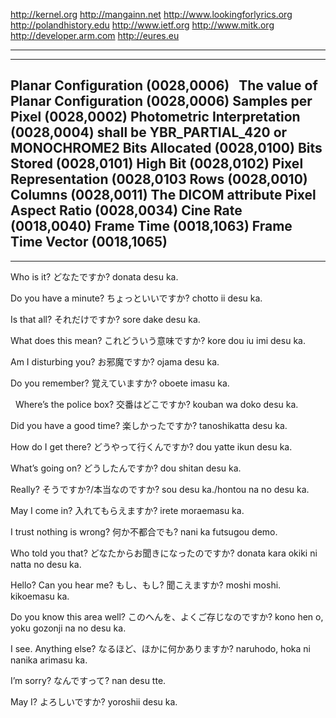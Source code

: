 http://kernel.org http://mangainn.net http://www.lookingforlyrics.org http://polandhistory.edu http://www.ietf.org
http://www.mitk.org http://developer.arm.com http://eures.eu 
 
-------------------------------------------------------------------------
-------------------------------------------------------------------------
Planar Configuration (0028,0006)  
The value of Planar Configuration (0028,0006) 
Samples per Pixel (0028,0002) 
Photometric Interpretation (0028,0004) shall be YBR_PARTIAL_420 or MONOCHROME2
Bits Allocated (0028,0100)
Bits Stored (0028,0101) 
High Bit (0028,0102)
Pixel Representation (0028,0103
Rows (0028,0010)
Columns (0028,0011) 
The DICOM attribute Pixel Aspect Ratio (0028,0034) 
Cine Rate (0018,0040) 
Frame Time (0018,1063)
Frame Time Vector (0018,1065)
-------------------------------------------------------------------------
-------------------------------------------------------------------------

Who is it?
どなたですか?
donata desu ka.

Do you have a minute?
ちょっといいですか?
chotto ii desu ka.

Is that all?
それだけですか?
sore dake desu ka.

What does this mean?
これどういう意味ですか?
kore dou iu imi desu ka.

Am I disturbing you?
お邪魔ですか?
ojama desu ka.

Do you remember?
覚えていますか?
oboete imasu ka.

 
Where’s the police box?
交番はどこですか?
kouban wa doko desu ka.

Did you have a good time?
楽しかったですか?
tanoshikatta desu ka.

How do I get there?
どうやって行くんですか?
dou yatte ikun desu ka.

What’s going on?
どうしたんですか?
dou shitan desu ka.

Really?
そうですか?/本当なのですか?
sou desu ka./hontou na no desu ka.

May I come in?
入れてもらえますか?
irete moraemasu ka.

I trust nothing is wrong?
何か不都合でも?
nani ka futsugou demo.

Who told you that?
どなたからお聞きになったのですか?
donata kara okiki ni natta no desu ka.

Hello? Can you hear me?
もし、もし? 聞こえますか?
moshi moshi. kikoemasu ka.

Do you know this area well?
このへんを、よくご存じなのですか?
kono hen o, yoku gozonji na no desu ka.

I see. Anything else?
なるほど、ほかに何かありますか?
naruhodo, hoka ni nanika arimasu ka.

I’m sorry?
なんですって?
nan desu tte.

May I?
よろしいですか?
yoroshii desu ka.


